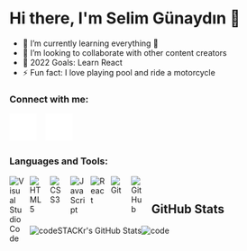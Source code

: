 # Hi there, I'm Selim Günaydın 👋 

- 🌱 I’m currently learning everything 🤣
- 👯 I’m looking to collaborate with other content creators
- 🥅 2022 Goals: Learn React
- ⚡ Fun fact: I love playing pool and ride a motorcycle

### Connect with me:

[![website](./img/globe-dark.svg)](https://www.selimgunaydin.com/)
&nbsp;&nbsp;
[![website](./img/linkedin-dark.svg)](https://www.linkedin.com/in/selimgunaydin/)


### Languages and Tools:

<img align="left" alt="Visual Studio Code" width="26px" src="https://cdn.jsdelivr.net/gh/devicons/devicon/icons/vscode/vscode-original.svg" style="padding-right:10px;" />
<img align="left" alt="HTML5" width="26px" src="https://cdn.jsdelivr.net/gh/devicons/devicon/icons/html5/html5-original.svg" style="padding-right:10px;" />
<img align="left" alt="CSS3" width="26px" src="https://cdn.jsdelivr.net/gh/devicons/devicon/icons/css3/css3-original.svg" style="padding-right:10px;" />
<img align="left" alt="JavaScript" width="26px" src="https://cdn.jsdelivr.net/gh/devicons/devicon/icons/javascript/javascript-original.svg" style="padding-right:10px;" />
<img align="left" alt="React" width="26px" src="https://cdn.jsdelivr.net/gh/devicons/devicon/icons/react/react-original.svg" style="padding-right:10px;" />
<img align="left" alt="Git" width="26px" src="https://cdn.jsdelivr.net/gh/devicons/devicon/icons/git/git-original.svg" style="padding-right:10px;" />
<img align="left" alt="GitHub" width="26px" src="https://user-images.githubusercontent.com/3369400/139447912-e0f43f33-6d9f-45f8-be46-2df5bbc91289.png" style="padding-right:10px;" />

<br />

  ## <summary>GitHub Stats</summary>

  <img align="left" alt="codeSTACKr's GitHub Stats" src="https://github-readme-stats.vercel.app/api?username=selimgunaydin&show_icons=true&hide_border=false&title_color=ff652f&icon_color=FFE400&bg_color=09131B&text_color=ffffff&border_color=0c1a25" />



![code](https://user-images.githubusercontent.com/77507887/183679773-37991ae0-8846-4eaf-9f2e-63fe1f9ac2a3.gif)
